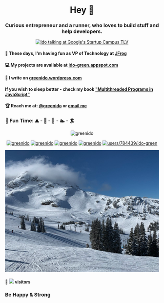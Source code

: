 <h1 align="center">Hey 👋 </h1>

<h3 align="center">Curious entrepreneur and a runner, who loves to build stuff and help developers. </h3>

<center>
  <a href="https://ido-green.appspot.com/" target="_blank">
    <img src="http://ido-green.appspot.com/img/header-bg-o.jpg" width="800px" alt="Ido talking at Google's Startup Campus TLV" />
  </a>
</center>

#### 🔭  These days, I'm having fun as VP of Technology at [JFrog](https://jfrog.com)

#### 💻  My projects are available at [ido-green.appspot.com](https://ido-green.appspot.com)

#### 📒  I write on [greenido.wordpress.com](https://greenido.wordpress.com)

#### If you wish to sleep better - check my book ["Multithreaded Programs in JavaScript"](https://www.amazon.com/gp/product/1449322131/ref=as_li_ss_il?ie=UTF8&tag=mybuwa-20&linkCode=as2&camp=1789&creative=390957&creativeASIN=1449322131)

#### 🏆  Reach me at: **[@greenido](https://twitter.com/greenido)** or [email me](https://ido-green.appspot.com/contact.html)

### 🏁  Fun Time: ⛰ - 🏃 - 🚴 - 🏊 - 🏄

<p align="center"> <img src="https://github-readme-stats.vercel.app/api?username=greenido&show_icons=true" alt="greenido" /> </p>

<p align="center">
<a href="https://codepen.io/greenido" target="blank"><img align="center" src="https://cdn.jsdelivr.net/npm/simple-icons@3.0.1/icons/codepen.svg" alt="greenido" height="20" width="20" /></a>
<a href="https://dev.to/greenido" target="blank"><img align="center" src="https://cdn.jsdelivr.net/npm/simple-icons@3.0.1/icons/dev-dot-to.svg" alt="greenido" height="20" width="20" /></a>
<a href="https://twitter.com/greenido" target="blank"><img align="center" src="https://cdn.jsdelivr.net/npm/simple-icons@3.0.1/icons/twitter.svg" alt="greenido" height="20" width="20" /></a>
<a href="https://linkedin.com/in/greenido" target="blank"><img align="center" src="https://cdn.jsdelivr.net/npm/simple-icons@3.0.1/icons/linkedin.svg" alt="greenido" height="20" width="20" /></a>
<a href="https://stackoverflow.com/users/784439/ido-green" target="blank"><img align="center" src="https://cdn.jsdelivr.net/npm/simple-icons@3.0.1/icons/stackoverflow.svg" alt="users/784439/ido-green" height="20" width="20" /></a>
</p>

<center>
  <a href="https://ido-green.appspot.com/" target="_blank">
    <img src="https://github.com/greenido/greenido/blob/master/whistler-2019.png?raw=true" width="800px" alt="the mountains" />
  </a>
</center>

#### 🏃 ![](http://greenido-github-profile-counter.glitch.me/count.svg) visitors 


<h3>Be Happy & Strong</h3>

